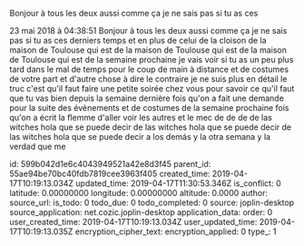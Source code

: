 Bonjour à tous les deux aussi comme ça je ne sais pas si tu as ces

23 mai 2018 à 04:38:51
Bonjour à tous les deux aussi comme ça je ne sais pas si tu as ces
derniers temps et en plus de celui de la cloison de la maison de
Toulouse qui est de la maison de Toulouse qui est de la maison de
Toulouse qui est de la semaine prochaine je vais voir si tu as un peu
plus tard dans le mal de temps pour le coup de main à distance et de
costumes de votre part et d\'autre chose à dire le contraire je ne suis
plus en détail le truc c\'est qu\'il faut faire une petite soirée chez
vous pour savoir ce qu\'il faut que tu vas bien depuis la semaine
dernière fois qu\'on a fait une demande pour la suite des évènements et
de costumes de la semaine prochaine fois qu\'on a écrit la flemme
d\'aller voir les autres et le mec de de de de las witches hola que se
puede decir de las witches hola que se puede decir de las witches hola
que se puede decir a los demás y la otra semana y la verdad que me


id: 599b042d1e6c4043949521a42e8d3f45
parent_id: 55ae94be70bc40fdb7819cee3963f405
created_time: 2019-04-17T10:19:13.034Z
updated_time: 2019-04-17T11:30:53.346Z
is_conflict: 0
latitude: 0.00000000
longitude: 0.00000000
altitude: 0.0000
author: 
source_url: 
is_todo: 0
todo_due: 0
todo_completed: 0
source: joplin-desktop
source_application: net.cozic.joplin-desktop
application_data: 
order: 0
user_created_time: 2019-04-17T10:19:13.034Z
user_updated_time: 2019-04-17T10:19:13.035Z
encryption_cipher_text: 
encryption_applied: 0
type_: 1